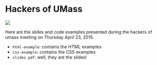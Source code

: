 # Hackers of UMass

<img src="http://hackers-of-umass.github.io/img/tree.svg">

Here are the slides and code examples presented during the
hackers of umass meeting on Thursday April 23, 2015.

* `html-example`: contains the HTML examples
* `css-example`: contains the CSS examples
* `slides.pdf`: well, they are the slides!